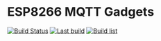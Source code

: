 # ESP8266 MQTT Gadgets

[![Build Status](https://travis-ci.org/bastlirna/esp8266-mqtt-gadgets.svg?branch=master)](https://travis-ci.org/bastlirna/esp8266-mqtt-gadgets)
[![Last build](https://img.shields.io/badge/download-last%20build-brightgreen.png)](http://jslab.net/pub/esp8266-mqtt-gadgets/last.php)
[![Build list](https://img.shields.io/badge/build-list-blue.png)](http://jslab.net/pub/esp8266-mqtt-gadgets/)

